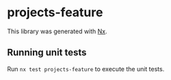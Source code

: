 # projects-feature

This library was generated with [Nx](https://nx.dev).

## Running unit tests

Run `nx test projects-feature` to execute the unit tests.
